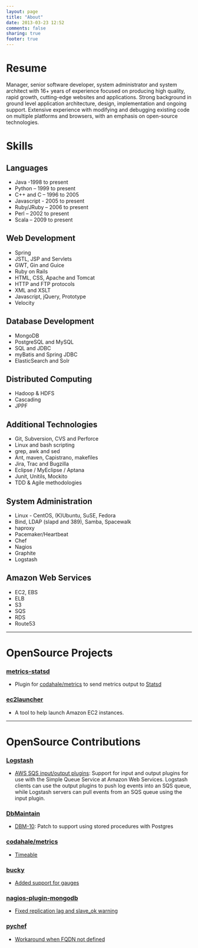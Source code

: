 ```yaml
---
layout: page
title: "About"
date: 2013-03-23 12:52
comments: false
sharing: true
footer: true
---
```

# Resume

Manager, senior software developer, system administrator and system architect with 16+ years of experience focused on producing high quality, rapid growth, cutting-edge websites and applications. Strong background in ground level application architecture, design, implementation and ongoing support. Extensive experience with modifying and debugging existing code on multiple platforms and browsers, with an emphasis on open-source technologies.

# Skills
## Languages
* Java -1998 to present
* Python – 1999 to present
* C++ and C – 1996 to 2005
* Javascript - 2005 to present
* Ruby/JRuby – 2006 to present
* Perl – 2002 to present
* Scala – 2009 to present

## Web Development
* Spring
* JSTL, JSP and Servlets
* GWT, Gin and Guice
* Ruby on Rails
* HTML, CSS, Apache and Tomcat
* HTTP and FTP protocols
* XML and XSLT
* Javascript, jQuery, Prototype
* Velocity

## Database Development
* MongoDB
* PostgreSQL and MySQL
* SQL and JDBC
* myBatis and Spring JDBC
* ElasticSearch and Solr

## Distributed Computing
* Hadoop & HDFS
* Cascading
* JPPF

## Additional Technologies
* Git, Subversion, CVS and Perforce
* Linux and bash scripting
* grep, awk and sed
* Ant, maven, Capistrano, makefiles
* Jira, Trac and Bugzilla
* Eclipse / MyEclipse / Aptana
* Junit, Unitils, Mockito
* TDD & Agile methodologies

## System Administration
* Linux - CentOS, (K)Ubuntu, SuSE, Fedora
* Bind, LDAP (slapd and 389), Samba, Spacewalk
* haproxy
* Pacemaker/Heartbeat
* Chef
* Nagios
* Graphite
* Logstash

## Amazon Web Services
* EC2, EBS
* ELB
* S3
* SQS
* RDS
* Route53

***

# OpenSource Projects

### [metrics-statsd](https://github.com/organicveggie/metrics-statsd)

* Plugin for [codahale/metrics](https://github.com/codahale/metrics) to send metrics output to [Statsd](https://github.com/etsy/statsd/)

### [ec2launcher](https://github.com/StudyBlue/ec2launcher)

* A tool to help launch Amazon EC2 instances.

***

# OpenSource Contributions

### [Logstash](https://github.com/logstash/logstash)

* [AWS SQS input/output plugins](https://github.com/logstash/logstash/pull/211): Support for input and output plugins for use with the Simple Queue Service at Amazon Web Services. Logstash clients can use the output plugins to push log events into an SQS queue, while Logstash servers can pull events from an SQS queue using the input plugin.

### [DbMaintain](http://www.dbmaintain.org/overview.html)

* [DBM-10](http://jira.unitils.org/browse/DBM-10): Patch to support using stored procedures with Postgres

### [codahale/metrics](https://github.com/codahale/metrics)

* [Timeable](https://github.com/codahale/metrics/pull/237)

### [bucky](https://github.com/cloudant/bucky)
* [Added support for gauges](https://github.com/cloudant/bucky/pull/6)

### [nagios-plugin-mongodb](https://github.com/mzupan/nagios-plugin-mongodb)
* [Fixed replication lag and slave_ok warning](https://github.com/mzupan/nagios-plugin-mongodb/pull/24)

### [pychef](https://github.com/coderanger/pychef)
* [Workaround when FQDN not defined](https://github.com/coderanger/pychef/pull/6)

